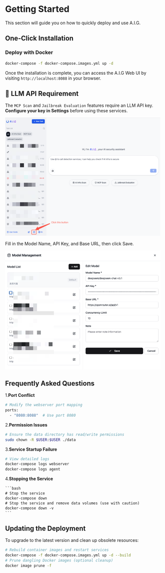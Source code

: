 # Getting Started

This section will guide you on how to quickly deploy and use A.I.G.

## One-Click Installation

### Deploy with Docker
```bash
docker-compose -f docker-compose.images.yml up -d
```

Once the installation is complete, you can access the A.I.G Web UI by visiting `http://localhost:8088` in your browser.

## 🔑 LLM API Requirement
The `MCP Scan` and `Jailbreak Evaluation` features require an LLM API key.
**Configure your key in Settings** before using these services.

![image-20250814173229996](./assets/image-20250814173229996-en.png)

Fill in the Model Name, API Key, and Base URL, then click Save.

![image-20250813113550192](./assets/image-20250813113550192-en.png)


## Frequently Asked Questions

1.**Port Conflict**
   ```bash
   # Modify the webserver port mapping
   ports:
     - "8080:8088"  # Use port 8080
   ```

2.**Permission Issues**
   ```bash
   # Ensure the data directory has read/write permissions
   sudo chown -R $USER:$USER ./data
   ```

3.**Service Startup Failure**
   ```bash
   # View detailed logs
   docker-compose logs webserver
   docker-compose logs agent
   ```

4.**Stopping the Service**

    ```bash
    # Stop the service
    docker-compose down
    # Stop the service and remove data volumes (use with caution)
    docker-compose down -v
    ```

## Updating the Deployment

To upgrade to the latest version and clean up obsolete resources:

```bash
# Rebuild container images and restart services
docker-compose -f docker-compose.images.yml up -d --build
# Prune dangling Docker images (optional cleanup)
docker image prune -f
```

